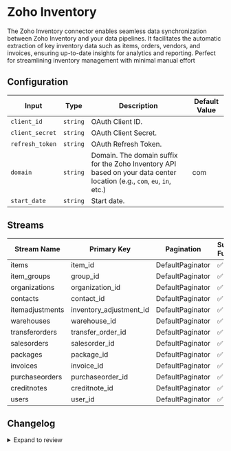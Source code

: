 # Zoho Inventory
The Zoho Inventory connector  enables seamless data synchronization between Zoho Inventory and your data pipelines. It facilitates the automatic extraction of key inventory data such as items, orders, vendors, and invoices, ensuring up-to-date insights for analytics and reporting. Perfect for streamlining inventory management with minimal manual effort

## Configuration

| Input | Type | Description | Default Value |
|-------|------|-------------|---------------|
| `client_id` | `string` | OAuth Client ID.  |  |
| `client_secret` | `string` | OAuth Client Secret.  |  |
| `refresh_token` | `string` | OAuth Refresh Token.  |  |
| `domain` | `string` | Domain. The domain suffix for the Zoho Inventory API based on your data center location (e.g., `com`, `eu`, `in`, etc.) | com |
| `start_date` | `string` | Start date.  |  |

## Streams
| Stream Name | Primary Key | Pagination | Supports Full Sync | Supports Incremental |
|-------------|-------------|------------|---------------------|----------------------|
| items | item_id | DefaultPaginator | ✅ |  ❌  |
| item_groups | group_id | DefaultPaginator | ✅ |  ❌  |
| organizations | organization_id | DefaultPaginator | ✅ |  ❌  |
| contacts | contact_id | DefaultPaginator | ✅ |  ❌  |
| itemadjustments | inventory_adjustment_id | DefaultPaginator | ✅ |  ❌  |
| warehouses | warehouse_id | DefaultPaginator | ✅ |  ❌  |
| transferorders | transfer_order_id | DefaultPaginator | ✅ |  ❌  |
| salesorders | salesorder_id | DefaultPaginator | ✅ |  ❌  |
| packages | package_id | DefaultPaginator | ✅ |  ✅  |
| invoices | invoice_id | DefaultPaginator | ✅ |  ✅  |
| purchaseorders | purchaseorder_id | DefaultPaginator | ✅ |  ❌  |
| creditnotes | creditnote_id | DefaultPaginator | ✅ |  ❌  |
| users | user_id | DefaultPaginator | ✅ |  ❌  |

## Changelog

<details>
  <summary>Expand to review</summary>

| Version          | Date              | Pull Request | Subject        |
|------------------|-------------------|--------------|----------------|
| 0.0.23 | 2025-05-24 | [60756](https://github.com/airbytehq/airbyte/pull/60756) | Update dependencies |
| 0.0.22 | 2025-05-10 | [59973](https://github.com/airbytehq/airbyte/pull/59973) | Update dependencies |
| 0.0.21 | 2025-05-04 | [59532](https://github.com/airbytehq/airbyte/pull/59532) | Update dependencies |
| 0.0.20 | 2025-04-26 | [58943](https://github.com/airbytehq/airbyte/pull/58943) | Update dependencies |
| 0.0.19 | 2025-04-19 | [58549](https://github.com/airbytehq/airbyte/pull/58549) | Update dependencies |
| 0.0.18 | 2025-04-13 | [57386](https://github.com/airbytehq/airbyte/pull/57386) | Update dependencies |
| 0.0.17 | 2025-03-29 | [56835](https://github.com/airbytehq/airbyte/pull/56835) | Update dependencies |
| 0.0.16 | 2025-03-22 | [56333](https://github.com/airbytehq/airbyte/pull/56333) | Update dependencies |
| 0.0.15 | 2025-03-09 | [55653](https://github.com/airbytehq/airbyte/pull/55653) | Update dependencies |
| 0.0.14 | 2025-03-01 | [55161](https://github.com/airbytehq/airbyte/pull/55161) | Update dependencies |
| 0.0.13 | 2025-02-23 | [54638](https://github.com/airbytehq/airbyte/pull/54638) | Update dependencies |
| 0.0.12 | 2025-02-16 | [54124](https://github.com/airbytehq/airbyte/pull/54124) | Update dependencies |
| 0.0.11 | 2025-02-08 | [53602](https://github.com/airbytehq/airbyte/pull/53602) | Update dependencies |
| 0.0.10 | 2025-02-01 | [53120](https://github.com/airbytehq/airbyte/pull/53120) | Update dependencies |
| 0.0.9 | 2025-01-25 | [52555](https://github.com/airbytehq/airbyte/pull/52555) | Update dependencies |
| 0.0.8 | 2025-01-18 | [51934](https://github.com/airbytehq/airbyte/pull/51934) | Update dependencies |
| 0.0.7 | 2025-01-11 | [51466](https://github.com/airbytehq/airbyte/pull/51466) | Update dependencies |
| 0.0.6 | 2024-12-28 | [50834](https://github.com/airbytehq/airbyte/pull/50834) | Update dependencies |
| 0.0.5 | 2024-12-21 | [50389](https://github.com/airbytehq/airbyte/pull/50389) | Update dependencies |
| 0.0.4 | 2024-12-14 | [49448](https://github.com/airbytehq/airbyte/pull/49448) | Update dependencies |
| 0.0.3 | 2024-10-29 | [47862](https://github.com/airbytehq/airbyte/pull/47862) | Update dependencies |
| 0.0.2 | 2024-10-28 | [47605](https://github.com/airbytehq/airbyte/pull/47605) | Update dependencies |
| 0.0.1 | 2024-10-19 | | Initial release by [@bishalbera](https://github.com/bishalbera) via Connector Builder |

</details>
